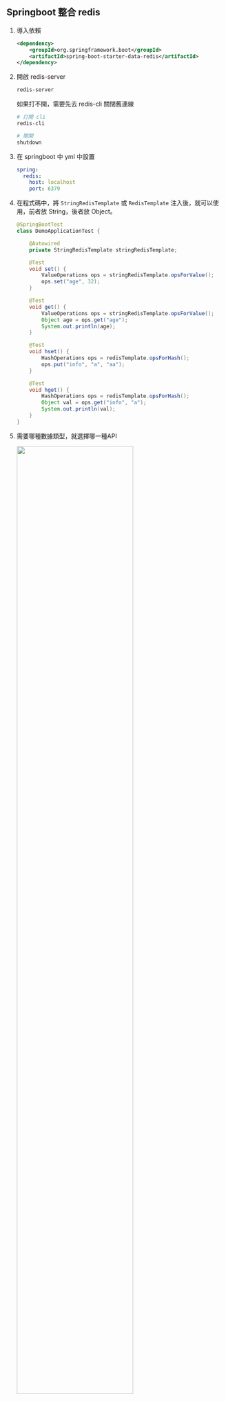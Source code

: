 ## Springboot 整合 redis
1. 導入依賴

    ```xml
    <dependency>
        <groupId>org.springframework.boot</groupId>
        <artifactId>spring-boot-starter-data-redis</artifactId>
    </dependency>
    ```

2. 開啟 redis-server

    ```sh
    redis-server
    ```
    
    如果打不開，需要先去 redis-cli 關閉舊連線

    ```sh
    # 打開 cli
    redis-cli

    # 關閉
    shutdown
    ```

3. 在 springboot 中 yml 中設置

    ```yml
    spring:
      redis:
        host: localhost
        port: 6379
    ```

4. 在程式碼中，將 `StringRedisTemplate` 或 `RedisTemplate` 注入後，就可以使用，前者放 String，後者放 Object。

    ```java
    @SpringBootTest
    class DemoApplicationTest {

        @Autowired
        private StringRedisTemplate stringRedisTemplate;

        @Test
        void set() {
            ValueOperations ops = stringRedisTemplate.opsForValue();
            ops.set("age", 32);
        }

        @Test
        void get() {
            ValueOperations ops = stringRedisTemplate.opsForValue();
            Object age = ops.get("age");
            System.out.println(age);
        }

        @Test
        void hset() {
            HashOperations ops = redisTemplate.opsForHash();
            ops.put("info", "a", "aa");
        }

        @Test
        void hget() {
            HashOperations ops = redisTemplate.opsForHash();
            Object val = ops.get("info", "a");
            System.out.println(val);
        }
    }
    ```

5. 需要哪種數據類型，就選擇哪一種API

    <img width="75%" src="../../../_image/Snipaste_2023-04-30_02-12-27.png">